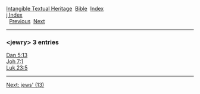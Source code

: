 [Intangible Textual Heritage](../../index)  [Bible](../index) 
[Index](index)   
[j Index](_j_)  
  [Previous](c06246)  [Next](c06248) 

------------------------------------------------------------------------

### &lt;jewry&gt; 3 entries

[Dan 5:13](../kjv/dan005.htm#013)  
[Joh 7:1](../kjv/joh007.htm#001)  
[Luk 23:5](../kjv/luk023.htm#005)  

------------------------------------------------------------------------

[Next: jews' (13)](c06248)
